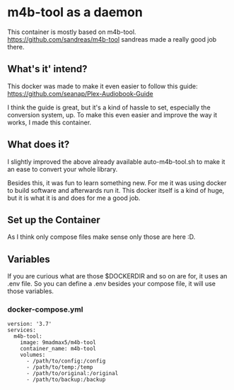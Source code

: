 # m4b-tool as a daemon
This container is mostly based on m4b-tool.
https://github.com/sandreas/m4b-tool
sandreas made a really good job there.

## What's it' intend?
This docker was made to make it even easier to follow this guide:
https://github.com/seanap/Plex-Audiobook-Guide

I think the guide is great, but it's a kind of hassle to set, especially the conversion system, up.
To make this even easier and improve the way it works, I made this container.

## What does it?
I slightly improved the above already available auto-m4b-tool.sh to make it an ease to convert your whole library.

Besides this, it was fun to learn something new.
For me it was using docker to build software and afterwards run it.
This docker itself is a kind of huge, but it is what it is and does for me a good job.

## Set up the Container
As I think only compose files make sense only those are here :D.

## Variables
If you are curious what are those $DOCKERDIR and so on are for, it uses an .env file.
So you can define a .env besides your compose file, it will use those variables.

### docker-compose.yml
~~~
version: '3.7'
services:
  m4b-tool:
    image: 9madmax5/m4b-tool
    container_name: m4b-tool
    volumes:
      - /path/to/config:/config
      - /path/to/temp:/temp
      - /path/to/original:/original
      - /path/to/backup:/backup
~~~
